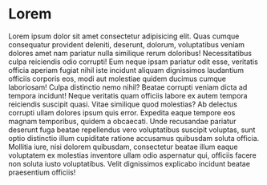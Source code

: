 # Lorem

Lorem ipsum dolor sit amet consectetur adipisicing elit. Quas cumque consequatur provident deleniti, deserunt, dolorum, voluptatibus veniam dolores amet nam pariatur nulla similique rerum doloribus! Necessitatibus culpa reiciendis odio corrupti!
Eum neque ipsam pariatur odit esse, veritatis officia aperiam fugiat nihil iste incidunt aliquam dignissimos laudantium officiis corporis eos, modi aut molestiae quidem ducimus cumque laboriosam! Culpa distinctio nemo nihil?
Beatae corrupti veniam dicta ad tempora incidunt! Neque veritatis quam officiis labore ex autem tempora reiciendis suscipit quasi. Vitae similique quod molestias? Ab delectus corrupti ullam dolores ipsum quis error.
Expedita eaque tempore eos magnam temporibus, quidem a obcaecati. Unde recusandae pariatur deserunt fuga beatae repellendus vero voluptatibus suscipit voluptas, sunt optio distinctio illum cupiditate ratione accusamus quibusdam soluta officia.
Mollitia iure, nisi dolorem quibusdam, consectetur beatae illum eaque voluptatem ex molestias inventore ullam odio aspernatur qui, officiis facere non soluta iusto voluptatibus. Velit dignissimos explicabo incidunt beatae praesentium officiis!